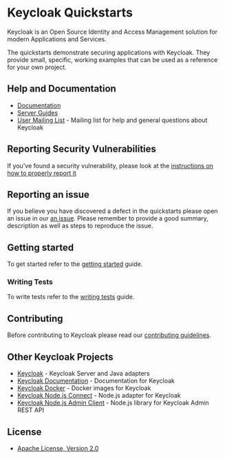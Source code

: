 # <span>Keycloak</span> Quickstarts

<span>Keycloak</span> is an Open Source Identity and Access Management solution for modern Applications and Services.

The quickstarts demonstrate securing applications with <span>Keycloak</span>. They provide small, specific, working examples
that can be used as a reference for your own project.

## Help and Documentation

* [Documentation](https://www.keycloak.org/documentation.html)
* [Server Guides](https://www.keycloak.org/guides#server)
* [User Mailing List](https://lists.jboss.org/mailman/listinfo/keycloak-user) - Mailing list for help and general questions about Keycloak

## Reporting Security Vulnerabilities

If you've found a security vulnerability, please look at the [instructions on how to properly report it](http://www.keycloak.org/security.html)

## Reporting an issue

If you believe you have discovered a defect in the quickstarts please open an issue in our [an issue](https://github.com/keycloak/keycloak-quickstarts/issues).
Please remember to provide a good summary, description as well as steps to reproduce the issue.

## Getting started

To get started refer to the [getting started](docs/getting-started.md) guide.

### Writing Tests

To write tests refer to the [writing tests](docs/test-development.md) guide.

## Contributing

Before contributing to Keycloak please read our [contributing guidelines](CONTRIBUTING.md).

## Other Keycloak Projects

* [Keycloak](https://github.com/keycloak/keycloak) - Keycloak Server and Java adapters
* [Keycloak Documentation](https://github.com/keycloak/keycloak-documentation) - Documentation for Keycloak
* [Keycloak Docker](https://github.com/jboss-dockerfiles/keycloak) - Docker images for Keycloak
* [Keycloak Node.js Connect](https://github.com/keycloak/keycloak-nodejs-connect) - Node.js adapter for Keycloak
* [Keycloak Node.js Admin Client](https://github.com/keycloak/keycloak-nodejs-admin-client) - Node.js library for Keycloak Admin REST API

## License

* [Apache License, Version 2.0](https://www.apache.org/licenses/LICENSE-2.0)

